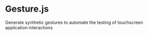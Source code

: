 # Gesture.js
Generate synthetic gestures to automate the testing of touchscreen application interactions
